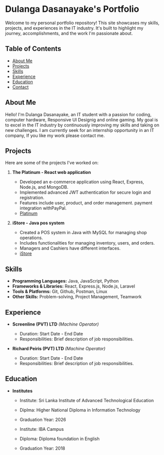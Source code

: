 ﻿# Dulanga Dasanayake's Portfolio

Welcome to my personal portfolio repository! This site showcases my skills, projects, and experiences in the IT industry. It's built to highlight my journey, accomplishments, and the work I'm passionate about.

## Table of Contents

- [About Me](#about-me)
- [Projects](#projects)
- [Skills](#skills)
- [Experience](#experience)
- [Education](#education)
- [Contact](#contact)

## About Me

Hello! I'm Dulanga Dasanayake, an IT student with a passion for coding, computer hardware, Responsive UI Designig and online gaming. My goal is to excel in the IT industry by continuously improving my skills and taking on new challenges. I am currently seek for an internship opportunity in an IT company, If you like my work please contact me.

## Projects

Here are some of the projects I've worked on:

1. **The Platinum - React web application**

   - Developed an e-commerce application using React, Express, Node.js, and MongoDB.
   - Implemented advanced JWT authentication for secure login and registration.
   - Features include user, product, and order management. payment integration withPayPal.
   - [Platinum](https://github.com/DulangaDasanayake/platinum)

2. **iStore - Java pos system**
   - Created a POS system in Java with MySQL for managing shop operations.
   - Includes functionalities for managing inventory, users, and orders.
   - Managers and Cashiers have different interfaces.
   - [iStore](https://github.com/DulangaDasanayake/i-store)

## Skills

- **Programming Languages:** Java, JavaScript, Python
- **Frameworks & Libraries:** React, Express.js, Node.js, Laravel
- **Tools & Platforms:** Git, Github, Postman, Linux
- **Other Skills:** Problem-solving, Project Management, Teamwork

## Experience

- **Screenline (PVT) LTD** _(Machine Operator)_

  - Duration: Start Date - End Date
  - Responsibilities: Brief description of job responsibilities.

- **Richard Peiris (PVT) LTD** _(Machine Operator)_
  - Duration: Start Date - End Date
  - Responsibilities: Brief description of job responsibilities.

## Education

- **Institutes**

  - Institute: Sri Lanka Institute of Advanced Technological Education
  - Diplma: Higher National Diploma in Information Technology
  - Graduation Year: 2026

  - Institute: IBA Campus
  - Diploma: Diploma foundation in English
  - Graduation Year: 2018

